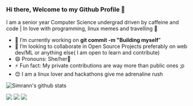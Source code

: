 
### Hi there, Welcome to my Github Profile 👋

I am a senior year Computer Science undergrad driven by caffeine and code | In love with programming, linux memes and travelling 💫
- 🔭 I’m currently working on  <b>git commit -m "Building myself</b>"
- 👯 I’m looking to collaborate in Open Source Projects preferably on web dev/ML or anything else( I am open to learn and contribute)
- 😄 Pronouns: She/her💖
- ⚡ Fun fact: My private contributions are way more than public ones ;p
- 😊 I am a linux lover and hackathons give me adrenaline rush

![Simrann's github stats](https://github-readme-stats.vercel.app/api?username=simrann20)

[<img src="https://img.shields.io/badge/twitter-%231DA1F2.svg?&style=for-the-badge&logo=twitter&logoColor=white" />](https://twitter.com/Simrann_Arora) [<img src="https://img.shields.io/badge/medium-%2312100E.svg?&style=for-the-badge&logo=medium&logoColor=white" />](https://medium.com/simrann20)  [<img src="https://img.shields.io/badge/linkedin-%230077B5.svg?&style=for-the-badge&logo=linkedin&logoColor=white" />](https://www.linkedin.com/in/simrannarora/)
